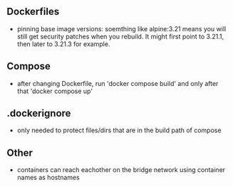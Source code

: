 ## Dockerfiles
* pinning base image versions: soemthing like alpine:3.21 means you will still get security patches when you rebuild. It might first point to 3.21.1, then later to 3.21.3 for example. 

## Compose
* after changing Dockerfile, run 'docker compose build' and only after that 'docker compose up'

## .dockerignore
* only needed to protect files/dirs that are in the build path of compose

## Other
* containers can reach eachother on the bridge network using container names as hostnames
